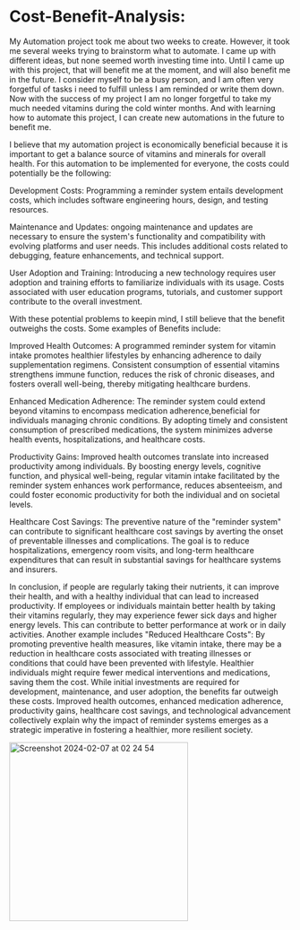 # Cost-Benefit-Analysis:

My Automation project took me about two weeks to create. 
However, it took me several weeks trying to brainstorm what to automate.
I came up with different ideas, but none seemed worth investing time into.
Until I came up with this project, that will benefit me at the moment, and will also benefit me in the future. I consider myself to be a busy person, and I am often very forgetful of tasks i need to fulfill unless I am reminded or write them down.
Now with the success of my project I am no longer forgetful to take my much needed vitamins during the cold winter months. 
And with learning how to automate this project, I can create new automations in the future to benefit me.

I believe that my automation project is economically beneficial because it is important to get a balance source of vitamins and minerals for overall health.
For this automation to be implemented for everyone, the costs could potentially be the following: 

Development Costs:
Programming a reminder system entails development costs, which includes software engineering hours, design, and testing resources. 

Maintenance and Updates: ongoing maintenance and updates are necessary to ensure the system's functionality and compatibility with evolving platforms and user needs. 
This includes additional costs related to debugging, feature enhancements, and technical support.

User Adoption and Training:
Introducing a new technology requires user adoption and training efforts to familiarize individuals with its usage. 
Costs associated with user education programs, tutorials, and customer support contribute to the overall investment.

With these potential problems to keepin mind, I still believe that the benefit outweighs the costs.
Some examples of Benefits include:


Improved Health Outcomes:
A programmed reminder system for vitamin intake promotes healthier lifestyles by enhancing adherence to daily supplementation regimens. 
Consistent consumption of essential vitamins strengthens immune function, reduces the risk of chronic diseases, and fosters overall well-being, thereby mitigating healthcare burdens.

Enhanced Medication Adherence:
The reminder system could extend beyond vitamins to encompass medication adherence,beneficial for individuals managing chronic conditions. 
By adopting timely and consistent consumption of prescribed medications, the system minimizes adverse health events, hospitalizations, and healthcare costs.

Productivity Gains:
Improved health outcomes translate into increased productivity among individuals. 
By boosting energy levels, cognitive function, and physical well-being, regular vitamin intake facilitated by the reminder system enhances work performance, reduces absenteeism, 
and could foster economic productivity for both the individual and on societal levels.

Healthcare Cost Savings:
The preventive nature of the "reminder system" can contribute to significant healthcare cost savings by averting the onset of preventable illnesses and complications.
The goal is to reduce hospitalizations, emergency room visits, and long-term healthcare expenditures that can result in substantial savings for healthcare systems and insurers.


In conclusion, if people are regularly taking their nutrients, it can improve their health, and with a healthy individual that can lead to increased productivity. 
If employees or individuals maintain better health by taking their vitamins regularly, they may experience fewer sick days and higher energy levels. 
This can contribute to better performance at work or in daily activities. Another example includes "Reduced Healthcare Costs": By promoting preventive health measures, like vitamin intake, there may be a reduction in healthcare costs associated with treating illnesses or conditions that could have been prevented with lifestyle.
Healthier individuals might require fewer medical interventions and medications, saving them the cost.
 While initial investments are required for development, maintenance, and user adoption, the benefits far outweigh these costs.
Improved health outcomes, enhanced medication adherence, productivity gains, healthcare cost savings, and technological advancement collectively explain why the impact of reminder systems emerges as a strategic imperative in fostering a healthier, more resilient society.



<img width="319" alt="Screenshot 2024-02-07 at 02 24 54" src="https://github.com/AngelinaNSS/AngelinaNSS/assets/148863357/f36e9c7b-c69d-40c6-bcb8-25efd93d6f3a">

